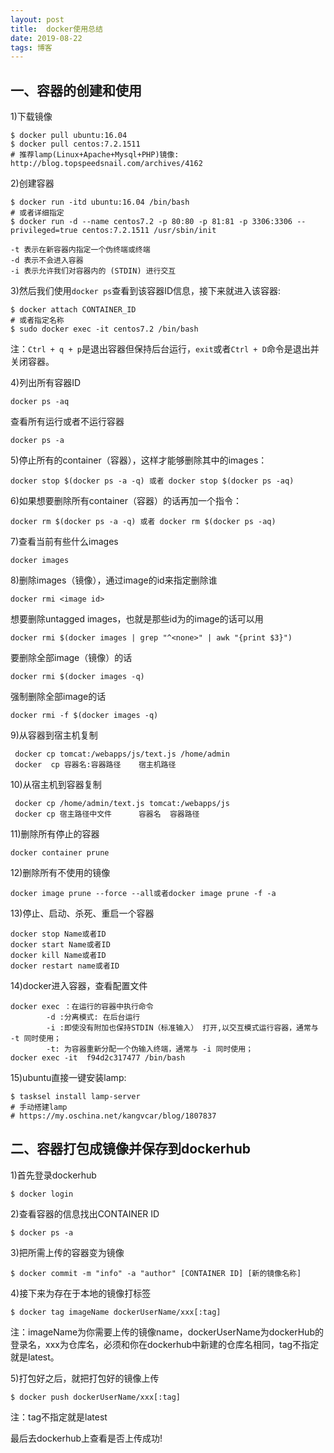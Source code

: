 ```yaml
---
layout: post
title:  docker使用总结
date: 2019-08-22
tags: 博客
---
```


## 一、容器的创建和使用

1)下载镜像

    $ docker pull ubuntu:16.04
    $ docker pull centos:7.2.1511
    # 推荐lamp(Linux+Apache+Mysql+PHP)镜像: http://blog.topspeedsnail.com/archives/4162

2)创建容器

    $ docker run -itd ubuntu:16.04 /bin/bash
    # 或者详细指定
    $ docker run -d --name centos7.2 -p 80:80 -p 81:81 -p 3306:3306 --privileged=true centos:7.2.1511 /usr/sbin/init

    -t 表示在新容器内指定一个伪终端或终端
    -d 表示不会进入容器
    -i 表示允许我们对容器内的 (STDIN) 进行交互

3)然后我们使用`docker ps`查看到该容器ID信息，接下来就进入该容器:

    $ docker attach CONTAINER_ID
    # 或者指定名称
    $ sudo docker exec -it centos7.2 /bin/bash

注：`Ctrl + q + p`是退出容器但保持后台运行，`exit`或者`Ctrl + D`命令是退出并关闭容器。

4)列出所有容器ID

    docker ps -aq

查看所有运行或者不运行容器

    docker ps -a

5)停止所有的container（容器），这样才能够删除其中的images：

    docker stop $(docker ps -a -q) 或者 docker stop $(docker ps -aq)

6)如果想要删除所有container（容器）的话再加一个指令：

    docker rm $(docker ps -a -q) 或者 docker rm $(docker ps -aq)

7)查看当前有些什么images

    docker images

8)删除images（镜像），通过image的id来指定删除谁

    docker rmi <image id>

想要删除untagged images，也就是那些id为的image的话可以用

    docker rmi $(docker images | grep "^<none>" | awk "{print $3}")

要删除全部image（镜像）的话

    docker rmi $(docker images -q)

强制删除全部image的话

    docker rmi -f $(docker images -q)

9)从容器到宿主机复制

     docker cp tomcat:/webapps/js/text.js /home/admin
     docker  cp 容器名:容器路径    宿主机路径

10)从宿主机到容器复制

     docker cp /home/admin/text.js tomcat:/webapps/js
     docker cp 宿主路径中文件      容器名  容器路径

11)删除所有停止的容器

    docker container prune

12)删除所有不使用的镜像

    docker image prune --force --all或者docker image prune -f -a

13)停止、启动、杀死、重启一个容器

    docker stop Name或者ID
    docker start Name或者ID
    docker kill Name或者ID
    docker restart name或者ID

14)docker进入容器，查看配置文件

    docker exec ：在运行的容器中执行命令
            -d :分离模式: 在后台运行
            -i :即使没有附加也保持STDIN（标准输入） 打开,以交互模式运行容器，通常与 -t 同时使用；
            -t: 为容器重新分配一个伪输入终端，通常与 -i 同时使用；
    docker exec -it  f94d2c317477 /bin/bash

15)ubuntu直接一键安装lamp:

    $ tasksel install lamp-server
    # 手动搭建lamp
    # https://my.oschina.net/kangvcar/blog/1807837

## 二、容器打包成镜像并保存到dockerhub

1)首先登录dockerhub

    $ docker login

2)查看容器的信息找出CONTAINER ID

    $ docker ps -a

3)把所需上传的容器变为镜像

    $ docker commit -m "info" -a "author" [CONTAINER ID] [新的镜像名称]

4)接下来为存在于本地的镜像打标签

    $ docker tag imageName dockerUserName/xxx[:tag]

注：imageName为你需要上传的镜像name，dockerUserName为dockerHub的登录名，xxx为仓库名，必须和你在dockerhub中新建的仓库名相同，tag不指定就是latest。

5)打包好之后，就把打包好的镜像上传

    $ docker push dockerUserName/xxx[:tag]

注：tag不指定就是latest

最后去dockerhub上查看是否上传成功!
